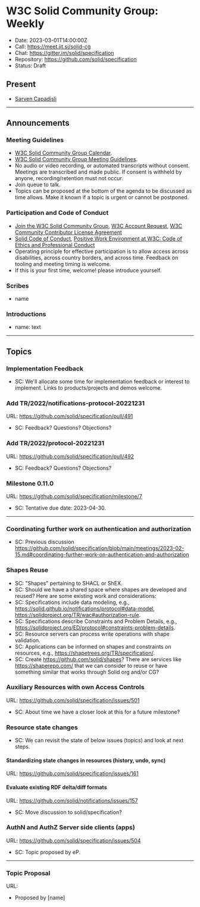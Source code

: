 # W3C Solid Community Group: Weekly

* Date: 2023-03-01T14:00:00Z
* Call: https://meet.jit.si/solid-cg
* Chat: https://gitter.im/solid/specification
* Repository: https://github.com/solid/specification
* Status: Draft

## Present
* [Sarven Capadisli](https://csarven.ca/#i)

---

## Announcements

### Meeting Guidelines
* [W3C Solid Community Group Calendar](https://www.w3.org/groups/cg/solid/calendar).
* [W3C Solid Community Group Meeting Guidelines](https://github.com/solid/specification/blob/main/meetings/README.md).
* No audio or video recording, or automated transcripts without consent. Meetings are transcribed and made public. If consent is withheld by anyone, recording/retention must not occur.
* Join queue to talk.
* Topics can be proposed at the bottom of the agenda to be discussed as time allows. Make it known if a topic is urgent or cannot be postponed.


### Participation and Code of Conduct
* [Join the W3C Solid Community Group](https://www.w3.org/community/solid/join), [W3C Account Request](http://www.w3.org/accounts/request), [W3C Community Contributor License Agreement](https://www.w3.org/community/about/agreements/cla/)
* [Solid Code of Conduct](https://github.com/solid/process/blob/main/code-of-conduct.md), [Positive Work Environment at W3C: Code of Ethics and Professional Conduct](https://www.w3.org/Consortium/cepc/)
* Operating principle for effective participation is to allow access across disabilities, across country borders, and across time. Feedback on tooling and meeting timing is welcome.
* If this is your first time, welcome! please introduce yourself.


### Scribes
* name

### Introductions
* name: text

---


## Topics

### Implementation Feedback
* SC: We'll allocate some time for implementation feedback or interest to implement. Links to products/projects and demos welcome.


### Add TR/2022/notifications-protocol-20221231
URL: https://github.com/solid/specification/pull/491

* SC: Feedback? Questions? Objections?

### Add TR/2022/protocol-20221231
URL: https://github.com/solid/specification/pull/492

* SC: Feedback? Questions? Objections?


### Milestone 0.11.0
URL: https://github.com/solid/specification/milestone/7

* SC: Tentative due date: 2023-04-30.


---

### Coordinating further work on authentication and authorization
* SC: Previous discussion https://github.com/solid/specification/blob/main/meetings/2023-02-15.md#coordinating-further-work-on-authentication-and-authorization



### Shapes Reuse
* SC: "Shapes" pertaining to SHACL or ShEX.
* SC: Should we have a shared space where shapes are developed and reused? Here are some existing work and considerations:
* SC: Specifications include data modeling, e.g., <https://solid.github.io/notifications/protocol#data-model>, <https://solidproject.org/TR/wac#authorization-rule>.
* SC: Specifications describe Constraints and Problem Details, e.g., <https://solidproject.org/ED/protocol#constraints-problem-details>.
* SC: Resource servers can process write operations with shape validation.
* SC: Applications can be informed on shapes and constraints on resources, e.g., <https://shapetrees.org/TR/specification/>.
* SC: Create <https://github.com/solid/shapes>? There are services like <https://shaperepo.com/> that we can consider to reuse or have something similar that works through Solid org and/or CG?


### Auxiliary Resources with own Access Controls
URL: https://github.com/solid/specification/issues/501

* SC: About time we have a closer look at this for a future milestone?


### Resource state changes
* SC: We can revisit the state of below issues (topics) and look at next steps.

#### Standardizing state changes in resources (history, undo, sync)
URL: https://github.com/solid/specification/issues/161

#### Evaluate existing RDF delta/diff formats
URL: https://github.com/solid/notifications/issues/157

* SC: Move discussion to solid/specification?



### AuthN and AuthZ Server side clients (apps)
URL: https://github.com/solid/specification/issues/504

* SC: Topic proposed by eP.

---

### Topic Proposal
URL:

* Proposed by [name]
